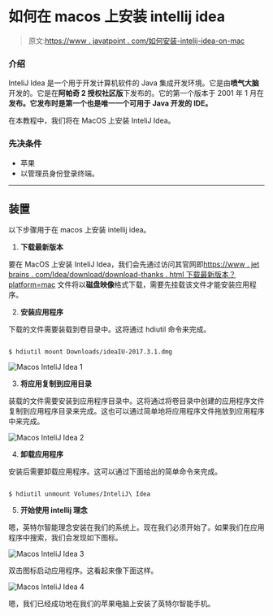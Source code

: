 # 如何在 macos 上安装 intellij idea

> 原文:[https://www . javatpoint . com/如何安装-intelij-idea-on-mac](https://www.javatpoint.com/how-to-install-intelij-idea-on-mac)

### 介绍

InteliJ Idea 是一个用于开发计算机软件的 Java 集成开发环境。它是由**喷气大脑**开发的。它是在**阿帕奇 2 授权社区版**下发布的。它的第一个版本于 2001 年 1 月在**发布。它发布时是第一个也是唯一一个可用于 Java 开发的 IDE。**

在本教程中，我们将在 MacOS 上安装 InteliJ Idea。

### 先决条件

*   苹果
*   以管理员身份登录终端。

* * *

## 装置

以下步骤用于在 macos 上安装 intellij idea。

1) **下载最新版本**

要在 MacOS 上安装 InteliJ Idea，我们会先通过访问其官网即[https://www . jet brains . com/Idea/download/download-thanks . html 下载最新版本？platform=mac](https://www.jetbrains.com/idea/download/download-thanks.html?platform=mac) 文件将以**磁盘映像**格式下载，需要先挂载该文件才能安装应用程序。

2) **安装应用程序**

下载的文件需要装载到卷目录中。这将通过 hdiutil 命令来完成。

```

$ hdiutil mount Downloads/ideaIU-2017.3.1.dmg 

```

![Macos InteliJ Idea 1](../Images/0e1159d807317185c6b113d1ed8c9815.png)

3) **将应用复制到应用目录**

装载的文件需要安装到应用程序目录中。这将通过将卷目录中创建的应用程序文件复制到应用程序目录来完成。这也可以通过简单地将应用程序文件拖放到应用程序中来完成。

![Macos InteliJ Idea 2](../Images/6a0faba1352f3e9bf51da67a2a7b9476.png)

4) **卸载应用程序**

安装后需要卸载应用程序。这可以通过下面给出的简单命令来完成。

```

$ hdiutil unmount Volumes/InteliJ\ Idea 

```

5) **开始使用 intellij 理念**

嗯，英特尔智能理念安装在我们的系统上。现在我们必须开始了。如果我们在应用程序中搜索，我们会发现如下图标。

![Macos InteliJ Idea 3](../Images/fcdfc6f57b766c5c22ea90c423954178.png)

双击图标启动应用程序。这看起来像下面这样。

![Macos InteliJ Idea 4](../Images/d25a551988842779e7a951aa2e59e659.png)

嗯，我们已经成功地在我们的苹果电脑上安装了英特尔智能手机。